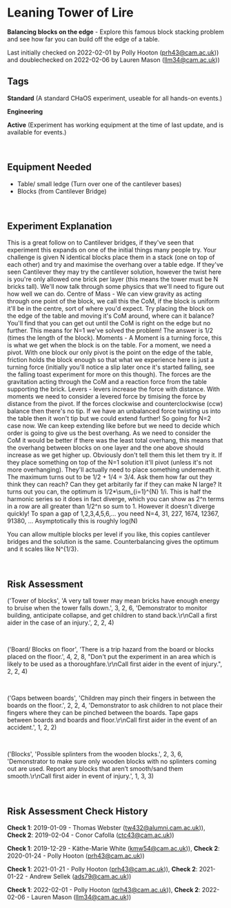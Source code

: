 # Leaning Tower of Lire

**Balancing blocks on the edge** - Explore this famous block stacking problem and see how far you can build off the edge of a table. 

Last initially checked on 2022-02-01 by Polly Hooton (prh43@cam.ac.uk)) and doublechecked on 2022-02-06 by Lauren Mason (llm34@cam.ac.uk))

## Tags
<!--- Start Tags (DO NOT REMOVE THIS COMMENT) --->

**Standard** (A standard CHaOS experiment, useable for all hands-on events.)

**Engineering**

**Active** (Experiment has working equipment at the time of last update, and is available for events.)
<!--- End Tags (DO NOT REMOVE THIS COMMENT) --->

<br/>

## Equipment Needed 
- Table/ small ledge (Turn over one of the cantilever bases)
- Blocks (from Cantilever Bridge)

<br/>

## Experiment Explanation 

This is a great follow on to Cantilever bridges, if they've seen that experiment this expands on one of the initial things many people try.
Your challenge is given N identical blocks place them in a stack (one on top of each other) and try and maximise the overhang over a table edge.
If they've seen Cantilever they may try the cantilever solution, however the twist here is you're only allowed one brick per layer (this means the tower must be N bricks tall).
We'll now talk through some physics that we'll need to figure out how well we can do.
Centre of Mass - We can view gravity as acting through one point of the block, we call this the CoM, if the block is uniform it'll be in the centre, sort of where you'd expect.
Try placing the block on the edge of the table and moving it's CoM around, where can it balance? You'll find that you can get out until the CoM is right on the edge but no further. This means for N=1 we've solved the problem! The answer is 1/2 (times the length of the block).
Moments - A Moment is a turning force, this is what we get when the block is on the table. For a moment, we need a pivot. With one block our only pivot is the point on the edge of the table, friction holds the block enough so that what we experience here is just a turning force (initially you'll notice a slip later once it's started falling, see the falling toast experiment for more on this though). The forces are the gravitation acting through the CoM and a reaction force from the table supporting the brick.
Levers - levers increase the force with distance. With moments we need to consider a levered force by timising the force by distance from the pivot. If the forces clockwise and counterclockwise (ccw) balance then there's no tip. If we have an unbalanced force twisting us into the table then it won't tip but we could extend further!
So going for N=2 case now. We can keep extending like before but we need to decide which order is going to give us the best overhang. As we need to consider the CoM it would be better if there was the least total overhang, this means that the overhang between blocks on one layer and the one above should increase as we get higher up.
Obviously don't tell them this let them try it. If they place something on top of the N=1 solution it'll pivot (unless it's not more overhanging). They'll actually need to place something underneath it.
The maximum turns out to be 1/2 + 1/4 = 3/4.
Ask them how far out they think they can reach? Can they get arbitarily far if they can make N large?
It turns out you can, the optimum is 1/2*\sum\_{i=1}^{N} 1/i. This is half the harmonic series so it does in fact diverge, which you can show as 2^n terms in a row are all greater than 1/2^n so sum to 1. However it doesn't diverge quickly! To span a gap of 1,2,3,4,5,6,... you need N=4, 31, 227, 1674, 12367, 91380, ...
Asymptotically this is roughly log(N)

You can allow multiple blocks per level if you like, this copies cantilever bridges and the solution is the same. Counterbalancing gives the optimum and it scales like N^{1/3}.



<br/>

## Risk Assessment

('Tower of blocks', 'A very tall tower may mean bricks have enough energy to bruise when the tower falls down.', 3, 2, 6, 'Demonstrator to monitor building, anticipate collapse, and get children to stand back.\r\nCall a first aider in the case of an injury.', 2, 2, 4)

<br/>

('Board/ Blocks on floor', 'There is a trip hazard from the board or blocks placed on the floor.', 4, 2, 8, "Don't put the experiment in an area which is likely to be used as a thoroughfare.\r\nCall first aider in the event of injury.", 2, 2, 4)

<br/>

('Gaps between boards', 'Children may pinch their fingers in between the boards on the floor.', 2, 2, 4, 'Demonstrator to ask children to not place their fingers where they can be pinched between the boards. Tape gaps between boards and boards and floor.\r\nCall first aider in the event of an accident.', 1, 2, 2)

<br/>

('Blocks', 'Possible splinters from the wooden blocks.', 2, 3, 6, 'Demonstrator to make sure only wooden blocks with no splinters coming out are used. Report any blocks that aren’t smooth/sand them smooth.\r\nCall first aider in event of injury.', 1, 3, 3)

<br/>

## Risk Assessment Check History 

**Check 1**: 2019-01-09 - Thomas Webster (tw432@alumni.cam.ac.uk)), **Check 2**: 2019-02-04 - Conor Cafolla (ctc43@cam.ac.uk))

**Check 1**: 2019-12-29 - Käthe-Marie White (kmw54@cam.ac.uk)), **Check 2**: 2020-01-24 - Polly Hooton (prh43@cam.ac.uk))

**Check 1**: 2021-01-21 - Polly Hooton (prh43@cam.ac.uk)), **Check 2**: 2021-01-22 - Andrew Sellek (ads79@cam.ac.uk))

**Check 1**: 2022-02-01 - Polly Hooton (prh43@cam.ac.uk)), **Check 2**: 2022-02-06 - Lauren Mason (llm34@cam.ac.uk))